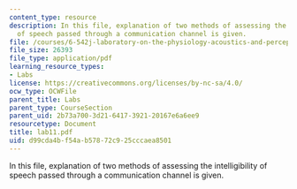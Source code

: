 ```yaml
---
content_type: resource
description: In this file, explanation of two methods of assessing the intelligibility
  of speech passed through a communication channel is given.
file: /courses/6-542j-laboratory-on-the-physiology-acoustics-and-perception-of-speech-fall-2005/d99cda4bf54ab57872c925cccaea8501_lab11.pdf
file_size: 26393
file_type: application/pdf
learning_resource_types:
- Labs
license: https://creativecommons.org/licenses/by-nc-sa/4.0/
ocw_type: OCWFile
parent_title: Labs
parent_type: CourseSection
parent_uid: 2b73a700-3d21-6417-3921-20167e6a6ee9
resourcetype: Document
title: lab11.pdf
uid: d99cda4b-f54a-b578-72c9-25cccaea8501
---
```

In this file, explanation of two methods of assessing the intelligibility of speech passed through a communication channel is given.